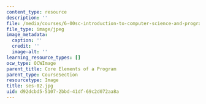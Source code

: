 ```yaml
---
content_type: resource
description: ''
file: /media/courses/6-00sc-introduction-to-computer-science-and-programming-spring-2011/d92dcbd551072bbd41df69c2d072aa8a_ses-02.jpg
file_type: image/jpeg
image_metadata:
  caption: ''
  credit: ''
  image-alt: ''
learning_resource_types: []
ocw_type: OCWImage
parent_title: Core Elements of a Program
parent_type: CourseSection
resourcetype: Image
title: ses-02.jpg
uid: d92dcbd5-5107-2bbd-41df-69c2d072aa8a
---
```

